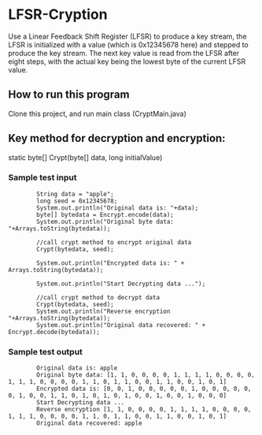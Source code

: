 # LFSR-Cryption
Use a Linear Feedback Shift Register (LFSR) to produce a key stream, the LFSR is initialized with a value (which is 0x12345678 here) and stepped to produce the key stream. The next key value is read from the LFSR after eight steps, with the actual key being the lowest byte of the current LFSR value.

## How to run this program
Clone this project, and run main class (CryptMain.java)

## Key method for decryption and encryption: 
 static byte[] Crypt(byte[] data, long initialValue)

<h3>Sample test input</h3>

```
        String data = "apple";
        long seed = 0x12345678;
        System.out.println("Original data is: "+data);
        byte[] bytedata = Encrypt.encode(data);
        System.out.println("Original byte data: "+Arrays.toString(bytedata));
        
        //call crypt method to encrypt original data
        Crypt(bytedata, seed);

        System.out.println("Encrypted data is: " + Arrays.toString(bytedata));

        System.out.println("Start Decrypting data ...");
        
        //call crypt method to decrypt data
        Crypt(bytedata, seed);
        System.out.println("Reverse encryption "+Arrays.toString(bytedata));
        System.out.println("Original data recovered: " + Encrypt.decode(bytedata));

```

<h3>Sample test output</h3>


```
        Original data is: apple
        Original byte data: [1, 1, 0, 0, 0, 0, 1, 1, 1, 1, 0, 0, 0, 0, 1, 1, 1, 0, 0, 0, 0, 1, 1, 0, 1, 1, 0, 0, 1, 1, 0, 0, 1, 0, 1]
        Encrypted data is: [0, 0, 1, 0, 0, 0, 0, 0, 1, 0, 0, 0, 0, 0, 0, 1, 0, 0, 1, 1, 0, 1, 0, 1, 0, 1, 0, 0, 1, 0, 0, 1, 0, 0, 0]
        Start Decrypting data ...
        Reverse encryption [1, 1, 0, 0, 0, 0, 1, 1, 1, 1, 0, 0, 0, 0, 1, 1, 1, 0, 0, 0, 0, 1, 1, 0, 1, 1, 0, 0, 1, 1, 0, 0, 1, 0, 1]
        Original data recovered: apple

```
